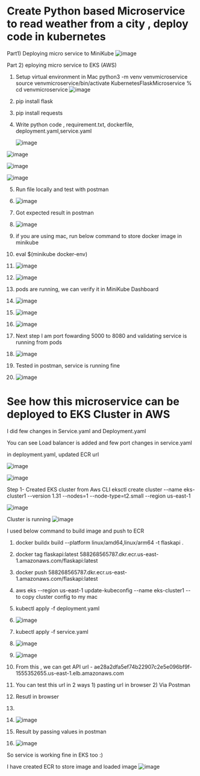 # Create Python based Microservice to read weather from a city , deploy code in kubernetes
Part1) Deploying micro service to MiniKube
![image](https://github.com/user-attachments/assets/4b71deb4-3d2e-4e36-8e21-87f341ec8349)

Part 2) eploying micro service to EKS (AWS)

1. Setup virtual environment in Mac
python3 -m venv venvmicroservice
source venvmicroservice/bin/activate
KubernetesFlaskMicroservice % cd venvmicroservice
![image](https://github.com/user-attachments/assets/02b6741f-0a72-4455-8277-cccfdebb670e)

2. pip install flask
3. pip install requests
4. Write python code , requirement.txt, dockerfile, deployment.yaml,service.yaml

   ![image](https://github.com/user-attachments/assets/174a97af-a1af-4f7c-b298-4cfe27cb4c4c)

![image](https://github.com/user-attachments/assets/7c1cd3ce-54de-4b90-9433-08c19c20fd97)

![image](https://github.com/user-attachments/assets/6a43009d-a629-4571-8173-dd6d2f652f8c)

![image](https://github.com/user-attachments/assets/9824a283-8f54-4175-b72f-49a5288e07de)


5. Run file locally and test with postman

6. ![image](https://github.com/user-attachments/assets/13ad5f7a-0107-4188-a659-6f2dc67cbd1c)
7. Got expected result in postman

8. ![image](https://github.com/user-attachments/assets/87286900-0af2-4ee4-87ee-5df56e0e43b3)
9. if you are using mac, run below command to store docker image in minikube
10. eval $(minikube docker-env)
11. ![image](https://github.com/user-attachments/assets/56650453-1e88-4aa0-b4a7-1738bf3c43d3)
12. ![image](https://github.com/user-attachments/assets/ab0c8ce7-f7ec-4727-8234-156811b480be)
13. pods are running, we can verify it in MiniKube Dashboard
14. ![image](https://github.com/user-attachments/assets/ac5fd2b0-1b6e-4518-ad85-0cfeaec683ae)
15. ![image](https://github.com/user-attachments/assets/21993057-62bc-411b-9e51-7216f6aea832)
16. ![image](https://github.com/user-attachments/assets/3b3ae492-0f03-444e-a35a-415eeb2beefe)
17. Next step I am port fowarding 5000 to 8080 and validating service is running from pods
18. ![image](https://github.com/user-attachments/assets/c663efae-be73-4001-954e-0543f6136058)
19. Tested in postman, service is running fine
20. ![image](https://github.com/user-attachments/assets/2b0427e0-3ec4-4cec-a21b-132c1160dea4)


# See how this microservice can be deployed to EKS Cluster in AWS

I did few changes in Service.yaml and Deployment.yaml

You can see Load balancer is added and few port changes in service.yaml

in deployment.yaml, updated ECR url

![image](https://github.com/user-attachments/assets/1a346007-4a1c-42b2-8745-3666713f8e9d)

![image](https://github.com/user-attachments/assets/4658e25a-0c2f-4d44-83c7-2b79158a702b)

Step 1- Created EKS cluster from Aws CLI
 eksctl create cluster --name eks-cluster1 --version 1.31 --nodes=1 --node-type=t2.small --region us-east-1  

 ![image](https://github.com/user-attachments/assets/a6268f15-1fdb-42d0-97bc-55fd57d41af8)

Cluster is running ![image](https://github.com/user-attachments/assets/e6750c84-5c8e-435e-bb6f-b91e6a8d5af2)

I used below command to build image and push to ECR

1. docker buildx build --platform linux/amd64,linux/arm64  -t flaskapi .
2. docker tag flaskapi:latest 588268565787.dkr.ecr.us-east-1.amazonaws.com/flaskapi:latest
3. docker push 588268565787.dkr.ecr.us-east-1.amazonaws.com/flaskapi:latest
4.  aws eks --region us-east-1 update-kubeconfig --name eks-cluster1     -- to copy cluster config to my mac
5.  kubectl apply -f deployment.yaml
6.  ![image](https://github.com/user-attachments/assets/4b462559-6ab7-4c8a-92d9-44f8511f0912)
7.  kubectl apply -f service.yaml
8.  ![image](https://github.com/user-attachments/assets/9333351c-c4dc-4be6-a5bf-6c3562663aeb)
9.  ![image](https://github.com/user-attachments/assets/fc323384-4818-4b86-8894-392749a33167)

10.  From this , we can get API url -   ae28a2dfa5ef74b22907c2e5e096bf9f-1555352655.us-east-1.elb.amazonaws.com

11.  You can test this url in 2 ways  1) pasting url in browser 2) Via Postman
12.  Resutl in browser
13.  
14.  ![image](https://github.com/user-attachments/assets/60311268-f373-49b1-8ee0-b440366b7c04)

15.  Result by passing values in postman

16.  ![image](https://github.com/user-attachments/assets/4cab1ff0-8f72-40f6-9530-f55cdbb41974)


So service is working fine in EKS too :)








I have created ECR to store image and loaded image
![image](https://github.com/user-attachments/assets/19fdca2c-2759-40ce-90ee-b95e657d515f)




